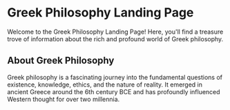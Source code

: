 # Greek Philosophy Landing Page

Welcome to the Greek Philosophy Landing Page! Here, you'll find a treasure trove of information about the rich and profound world of Greek philosophy.

## About Greek Philosophy

Greek philosophy is a fascinating journey into the fundamental questions of existence, knowledge, ethics, and the nature of reality. It emerged in ancient Greece around the 6th century BCE and has profoundly influenced Western thought for over two millennia.

